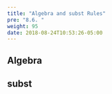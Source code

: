 ```yaml
---
title: "Algebra and subst Rules"
pre: "8.6. "
weight: 95
date: 2018-08-24T10:53:26-05:00
---
```


## Algebra

## subst